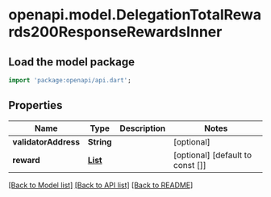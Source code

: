 # openapi.model.DelegationTotalRewards200ResponseRewardsInner

## Load the model package
```dart
import 'package:openapi/api.dart';
```

## Properties
Name | Type | Description | Notes
------------ | ------------- | ------------- | -------------
**validatorAddress** | **String** |  | [optional] 
**reward** | [**List<GasPrice200ResponsePrice>**](GasPrice200ResponsePrice.md) |  | [optional] [default to const []]

[[Back to Model list]](../README.md#documentation-for-models) [[Back to API list]](../README.md#documentation-for-api-endpoints) [[Back to README]](../README.md)


